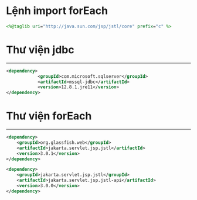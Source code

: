 # Lệnh import forEach

```jsp
<%@taglib uri="http://java.sun.com/jsp/jstl/core" prefix="c" %>
```

# Thư viện jdbc

---

```xml
<dependency>
            <groupId>com.microsoft.sqlserver</groupId>
            <artifactId>mssql-jdbc</artifactId>
            <version>12.8.1.jre11</version>
</dependency>
```

# Thư viện forEach

---

```xml
<dependency>
    <groupId>org.glassfish.web</groupId>
    <artifactId>jakarta.servlet.jsp.jstl</artifactId>
    <version>3.0.1</version>
</dependency>

<dependency>
    <groupId>jakarta.servlet.jsp.jstl</groupId>
    <artifactId>jakarta.servlet.jsp.jstl-api</artifactId>
    <version>3.0.0</version>
</dependency>
```

